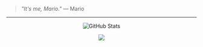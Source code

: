 > <i>"It's me, Mario."</i> 
— Mario

---

<div>
  <p align="center">
    <img src="https://github-readme-streak-stats.herokuapp.com?user=FanantenanaR&theme=solarized-dark&theme=leafy&ring=047884&sideNums=06ACBD&dates=06ACBD&currStreakNum=08E8FF&currStreakLabel=08E8FF&background=ffffff00&hide_border=true&stroke=ffffff00" alt="GitHub Stats" /> <br/>
  </p>
</div>  
<p align=center>  
  <strong>
      <img src='https://komarev.com/ghpvc/?username=FanantenanaR&color=FF1E1E&style=for-the-badge'>
  </strong> 
<p>
